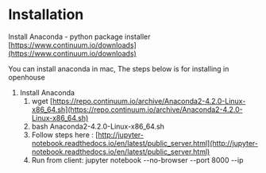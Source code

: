 # Installation #
Install Anaconda - python package installer [https://www.continuum.io/downloads](https://www.continuum.io/downloads) 

You can install anaconda in mac, The steps below is for installing in openhouse

1. Install Anaconda
   1. wget [https://repo.continuum.io/archive/Anaconda2-4.2.0-Linux-x86_64.sh](https://repo.continuum.io/archive/Anaconda2-4.2.0-Linux-x86_64.sh)
   2. bash Anaconda2-4.2.0-Linux-x86_64.sh
   3. Follow steps here : [http://jupyter-notebook.readthedocs.io/en/latest/public_server.html](http://jupyter-notebook.readthedocs.io/en/latest/public_server.html)
   4. Run from client: jupyter notebook --no-browser --port 8000 --ip <address>



